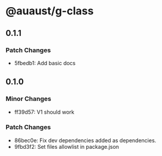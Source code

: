# @auaust/g-class

## 0.1.1

### Patch Changes

- 5fbedb1: Add basic docs

## 0.1.0

### Minor Changes

- ff39d57: V1 should work

### Patch Changes

- 86bec0e: Fix dev dependencies added as dependencies.
- 9fbd3f2: Set files allowlist in package.json
